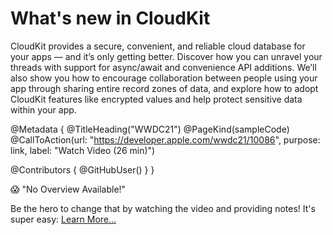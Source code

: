 # What's new in CloudKit

CloudKit provides a secure, convenient, and reliable cloud database for your apps — and it’s only getting better. Discover how you can unravel your threads with support for async/await and convenience API additions. We’ll also show you how to encourage collaboration between people using your app through sharing entire record zones of data, and explore how to adopt CloudKit features like encrypted values and help protect sensitive data within your app.

@Metadata {
   @TitleHeading("WWDC21")
   @PageKind(sampleCode)
   @CallToAction(url: "https://developer.apple.com/wwdc21/10086", purpose: link, label: "Watch Video (26 min)")

   @Contributors {
      @GitHubUser(<replace this with your GitHub handle>)
   }
}

😱 "No Overview Available!"

Be the hero to change that by watching the video and providing notes! It's super easy:
 [Learn More…](https://wwdcnotes.com/documentation/wwdcnotes/contributing)
